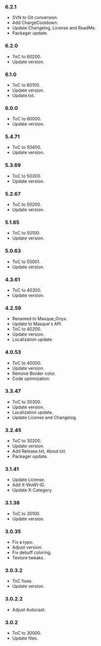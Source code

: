### 6.2.1 ###

- SVN to Git conversion.
- Add ChargeCooldown.
- Update Changelog, License and ReadMe.
- Packager update.

### 6.2.0 ###

- ToC to 60200.
- Update version.

### 6.1.0 ###

- ToC to 60100.
- Update version.
- Update.txt.

### 6.0.0 ###

- ToC to 60000.
- Update version.

### 5.4.71 ###

- ToC to 50400.
- Update version.

### 5.3.69 ###

- ToC to 50300.
- Update version.

### 5.2.67 ###

- ToC to 50200.
- Update version.

### 5.1.65 ###

- ToC to 50100.
- Update version.

### 5.0.63 ###

- ToC to 50001.
- Update version.

### 4.3.61 ###

- ToC to 40300.
- Update version.

### 4.2.59 ###

- Renamed to Masque_Onyx.
- Update to Masque's API.
- ToC to 40200.
- Update version.
- Localization update.

### 4.0.53 ###

- ToC to 40000.
- Update version.
- Remove Border color.
- Code optimization.

### 3.3.47 ###

- ToC to 30300.
- Update version.
- Localization update.
- Update License and Changelog.

### 3.2.45 ###

- ToC to 30200.
- Update version.
- Add Release.txt, About.txt.
- Packager update.

### 3.1.41 ###

- Update License.
- Add X-WoWI-ID.
- Update X-Category.

### 3.1.38 ###

- ToC to 30100.
- Update version.

### 3.0.35 ###

- Fix a typo.
- Adjust version.
- Fix debuff coloring.
- Texture tweaks.

### 3.0.3.2 ###

- ToC fixes.
- Update version.

### 3.0.2.2 ###

- Adjust Autocast.

### 3.0.2 ###

- ToC to 30000.
- Update files.
